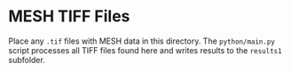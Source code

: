 # MESH TIFF Files

Place any `.tif` files with MESH data in this directory. The `python/main.py` script processes all TIFF files found here and writes results to the `results1` subfolder.
